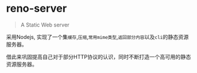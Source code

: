 # reno-server

> A Static Web server


采用Nodejs, 实现了一个集`缓存`,`压缩`,`常用mime类型`,`返回部分内容`以及`cli`的静态资源服务器。

借此来巩固提高自己对于部分HTTP协议的认识，同时不断打造一个高可用的静态资源服务器。



